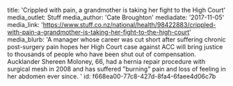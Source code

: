 title: 'Crippled with pain, a grandmother is taking her fight to the High Court'
media_outlet: Stuff
media_author: 'Cate Broughton'
mediadate: '2017-11-05'
media_link: 'https://www.stuff.co.nz/national/health/98422883/crippled-with-pain-a-grandmother-is-taking-her-fight-to-the-high-court'
media_blurb: 'A manager whose career was cut short after suffering chronic post-surgery pain hopes her High Court case against ACC will bring justice to thousands of people who have been shut out of compensation. Aucklander Shereen Moloney, 66, had a hernia repair procedure with surgical mesh in 2008 and has suffered "burning" pain and loss of feeling in her abdomen ever since. '
id: f668ea00-77c8-427d-8fa4-6faee4d06c7b
